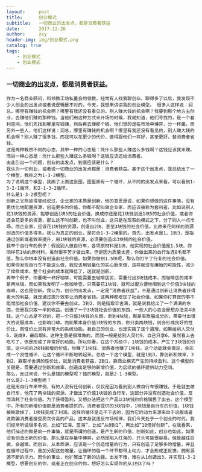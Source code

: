 ```yaml
---
layout:     post
title:      创业模式
subtitle:   一切商业的出发点，都是消费者获益
date:       2017-12-26
author:     zxy
header-img: img/创业模式.png
catalog: true
tags:
    - 创业模式
    - 创业模式
---
```

### 一切商业的出发点，都是消费者获益。
    作为一名商业顾问，和领教工坊私董会的领教，经常有人找我聊创业。聊得多了以后，我发现不少人创业的出发点或者说逻辑是不对的，今天，我想来讲讲我的创业模型。 很多人这样说：润总，哪里有赚钱的机会啊？哪里有我还没有看见的，别人赚大钱的机会啊？我要到那个地方去创业，去赚他们赚的那种钱。当他们用这种方式来开场的时候，我就知道，他们寻找的，是一个套利空间。他们先找到哪里有钱赚，然后再去赚那个钱，他们想的是在市场中博弈，分一杯羹。而另外一些人，他们这样说：润总，哪里有赚钱的机会啊？哪里有我还没有看见的，别人赚大钱的机会啊？别人赚了很多钱，而我可以花更少的代价，做得跟他们一样好，甚至更好，替消费者省钱。
    这是两种截然不同的心态，其中一种的心态是：凭什么那些人赚这么多钱啊？这钱应该我来赚。而另一种心态是：凭什么那些人赚这么多钱啊？这钱应该还给消费者。
    由此引出一个问题，创业的出发点，到底应该是什么？
    我认为一切创业，或者说一切商业的出发点都是：消费者获益。基于这个出发点，我总结出了一个模型，我称之为1-3-2模型。
    为了说明这个模型，我画了上面这张图，图里面有一个循环，从不同的出发点来看，可以看到1-3-2-1循环，和2-1-3-2循环。
    什么是1-3-2模型呢？
    创新之父熊彼得曾经说过，企业家的本质是创新。他的意思是说，如果你想做的这件事情，没有更优化地配置资源，创造更多的价值，你都不配叫做企业家，而应该被称为套利者。比如说别人花1块钱的资源，能够创造1块5的社会价值，换成你还是花1块钱创造1块5的社会价值，或者你还会花更多的资源，那么这不叫创新，也不叫创业，这只是在现有的模式之下，分了别人一点市场。而企业家，应该花1块钱的资源，创造出2块、甚至3块钱的社会价值，比原来花同样的资源创造的价值多得多。我认为真正的创业，是符合1-3-2模型的。首先，出发点是1，1到3，是指通过创新或者效率提升，用1块钱的资源，必须要创造出3块钱的社会价值。
    我举个自行车的例子：假设别人做自行车，各项原材料是1块，他实现的社会价值是1.5块，你同样花1块的原材料，虽然很辛苦才做出来，但是因为质量太差，你做出来的自行车连8毛都不值，那么你根本没有创造出社会价值。如果你做到1.5块呢，那么你打平了行业的社会价值。
    如果你发现自行车不能这么做，我应该用轻量化的实心胎来做，这样就没有爆胎的可能性，减少了维修成本，整个社会的成本就降低了，这就是创新。
    再举个例子，你要喝一杯好咖啡，可能需要去咖啡店买，需要付出3块钱成本，而咖啡店的成本是两块钱，而如果我发明了一款咖啡壶，只需要花1块钱，就可以很方便地喝到这个价值3块钱的咖啡，这也是创新。我认为，创业的出发点，一定是“消费者获益”，不是通过创新让消费者获得更大的利益，就是通过提升效率让消费者省钱。这两种都增加了社会价值，如果你打算做的事不能增加社会价值，建议你不要去创业。3到2，则是指取半舍满，就是说我给出了一个满满的东西，但是我只取一半的收益。创造了一个3块钱社会价值的东西，一些人的心态会是想办法卖4块钱，这个心态是不对的，把一个只值3块钱的东西，卖到4块钱，那是有欺骗成分的，需要付出很大的说服成本，也影响口碑。而如果本身价值3块钱的东西，你只卖两块钱，则会形成良好的性价比，而性价比具有非常大的系统动能。我自己的创业，也是实践了这个道理，如果给别人交付6，说成9，最后取8，这种生意是很难做的。而我一般是给别人交付9，自己只拿6，虽然看上去吃亏了，但是形成了非常好的动能。所以你看，在这个系统中，1块钱的成本，产生了3块钱的价值，这中间的2块钱新增的价值，你赚了1块钱，消费者也赚了1块钱，这个动能就会很足，会形成一个良性循环，让这个循环不断地转起来。总结一下这个模型，就是1到3，靠创新和效率，3到2，靠取半舍满的性价比，就是消费者获益，2到1，靠商业模式产生的持续盈利。这个模型的关键是，需要通过创新和效率，创造出足够的新增价值，为后续的循环提供动力空间。
    那么，反过来说，什么是错的模型呢？错的模型，就是2-1-3模型。
    什么是2-1-3模型呢？
    还是用自行车来举例，有的人没有任何创新，仅仅是因为看到别人做自行车很赚钱，于是就去做自行车，他花了两块钱的资源，才做出了价值1块钱的自行车，这部分并没有创造社会价值，反而消耗了社会价值。为了获得盈利，又想办法把这个产品以3块钱的价格销售了出去。这个模型中，所有的新增价值都是消费者提供的，消费者提供的3块钱中，1块钱是自行车的价值，1块钱被耗散掉了，1块钱变成了利润。这样的循环是走不下去的，因为它的动力来源来自于说服或者说欺骗消费者接受质次价高的产品，这本身就违反市场规律。我们今天处于一个创业的时代，我们经常听说很多名词，比如“红海、蓝海”，比如“从0到1”，再比如“10倍好创新”，在我看来，他们描述的都是同一件事情，就是所谓的创造，是产生新的价值，创新如此，创业也如此，如果没有创造出新的价值，那么是在存量中博弈，必然是陷入红海的，开头可能很容易，但是越往后做，会越难。而创业，从本质讲，应该是一个创造增量的行为，只有创造了足够多的增量，并且在循环过程中，善加分配这些增量，让循环的每一个环节都带上动力，才会形成正反馈，拥有源源不断的活力。而你的事业，也扩展出了新的边疆。出发不难，难在从1创造出3，并实现1-3-2模型，想要创业的你，或者正在创业的你，想好怎么实现你的从1到3了吗？
